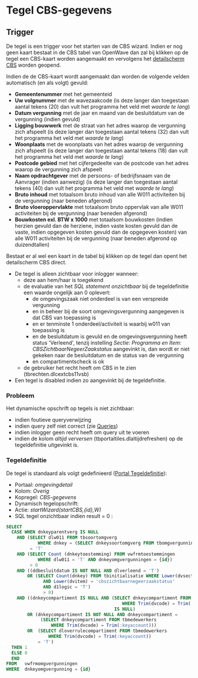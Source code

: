 # Tegel CBS-gegevens

## Trigger

De tegel is een trigger voor het starten van de CBS wizard. Indien er nog geen kaart bestaat in de CBS tabel van OpenWave dan zal bij klikken op de tegel een CBS-kaart worden aangemaakt en vervolgens het [detailscherm CBS](/docs/probleemoplossing/portalen_en_moduleschermen/zaakportaal_omgeving/tegel_cbs_gegevens/detail_cbs.md) worden geopend.

Indien de de CBS-kaart wordt aangemaakt dan worden de volgende velden automatisch (en als volgt) gevuld:

- **Gemeentenummer** met het gemeenteid
- **Uw volgnummer** met de wavezaakcode (is deze langer dan toegestaan aantal tekens (20) dan vult het programma het veld met _waarde te lang_)
- **Datum vergunning** met de jaar en maand van de besluitdatum van de vergunning (indien gevuld)
- **Ligging bouwwerk** met de straat van het adres waarop de vergunning zich afspeelt (is deze langer dan toegestaan aantal tekens (32) dan vult het programma het veld met _waarde te lang_)
- **Woonplaats** met de woonplaats van het adres waarop de vergunning zich afspeelt (is deze langer dan toegestaan aantal tekens (18) dan vult het programma het veld met _waarde te lang_)
- **Postcode gebied** met het cijfergedeelte van de postcode van het adres waarop de vergunning zich afspeelt
- **Naam opdrachtgever** met de persoons- of bedrijfsnaam van de Aanvrager (indien aanwezig) (is deze langer dan toegestaan aantal tekens (40) dan vult het programma het veld met _waarde te lang_)
- **Bruto inhoud** met totaalsom bruto inhoud van alle W011 activiteiten bij de vergunning (naar beneden afgerond)
- **Bruto vloeroppervlakte** met totaalsom bruto oppervlak van alle W011 activiteiten bij de vergunning (naar beneden afgerond)
- **Bouwkosten exl. BTW x 1000** met totaalsom bouwkosten (indien herzien gevuld dan de herziene, indien vaste kosten gevuld dan de vaste, indien opgegeven kosten gevuld dan de opgegeven kosten) van alle W011 activiteiten bij de vergunning (naar beneden afgerond op duizendtallen)

Bestaat er al wel een kaart in de tabel bij klikken op de tegel dan opent het detailscherm CBS direct.

- De tegel is alleen zichtbaar voor inlogger wanneer:
  - deze aan hem/haar is toegekend
  - de evaluatie van het _SQL statement onzichtbaar_ bij de tegeldefinitie een waarde ongelijk aan 0 oplevert:
    - de omgevingszaak niet onderdeel is van een verspreide vergunning
    - en in beheer bij de soort omgevingsvergunning aangegeven is dat CBS van toepassing is
    - en er tenminste 1 onderdeel/activiteit is waarbij w011 van toepassing is
    - en de besluitdatum is gevuld en de omgevingsvergunning heeft status 'Verleend', tenzij instelling _Sectie: Programma en Item: CBSZichtbaarNegeerZaakstatus_ aangevinkt is, dan wordt er niet gekeken naar de besluitdatum en de status van de vergunning
    - en compartimentscheck is ok
  - de gebruiker het recht heeft om CBS in te zien (tbrechten.dlcextcbs11vsb)
- Een tegel is disabled indien zo aangevinkt bij de tegeldefinitie.

### Probleem

Het dynamische opschrift op tegels is niet zichtbaar:

- indien foutieve queryverwijzing
- indien query zelf niet correct (zie [Queries](/docs/instellen_inrichten/queries.md))
- indien inlogger geen recht heeft om query uit te voeren
- indien de kolom _altijd verversen_ (tbportaltiles.dlaltijdrefreshen) op de tegeldefinitie uitgevinkt is.

### Tegeldefinitie

De tegel is standaard als volgt gedefinieerd ([Portal Tegeldefinitie](/docs/instellen_inrichten/portaldefinitie/portal_tegel.md)):

- Portaal: _omgevingdetail_
- Kolom: _Overig_
- Kopregel: _CBS-gegevens_
- Dynamisch tegelopschrift:
- Actie: _startWizard(startCBS,{id},W)_
- SQL tegel onzichtbaar indien result = 0 :

```sql
SELECT
  CASE WHEN dnkeyparentverg IS NULL
    AND (SELECT dlw011 FROM tbsoortomgverg
            WHERE dnkey = (SELECT dnkeysoortomgverg FROM tbomgvergunning WHERE dnkey = {id}))
         = 'T'
    AND (SELECT Count (dnkeytoestemming) FROM vwfrmtoestemmingen
            WHERE dlw011 = 'T' AND dnkeyomgvergunningen = {id})
         > 0
    AND ((ddbesluitdatum IS NOT NULL AND dlverleend = 'T')
        OR (SELECT Count(dnkey) FROM tbinitialisatie WHERE Lower(dvsectie) = 'programma'
              AND Lower(dvitem) = 'cbszichtbaarnegeerzaakstatus'
              AND d1logic = 'T')
              > 0)
    AND ((dnkeycompartiment IS NULL AND (SELECT dnkeycompartiment FROM tbmedewerkers
                                            WHERE Trim(dvcode) = Trim(:keyaccount))
                                         IS NULL)
        OR (dnkeycompartiment IS NOT NULL AND dnkeycompartiment =
             (SELECT dnkeycompartiment FROM tbmedewerkers
                 WHERE Trim(dvcode) = Trim(:keyaccount)))
        OR  (SELECT dloverrulecompartiment FROM tbmedewerkers
                WHERE Trim(dvcode) = Trim(:keyaccount))
            = 'T')
  THEN 1
  ELSE 0
  END
FROM   vwfrmomgvergunningen
WHERE  dnkeyomgvergunning = {id}
```
